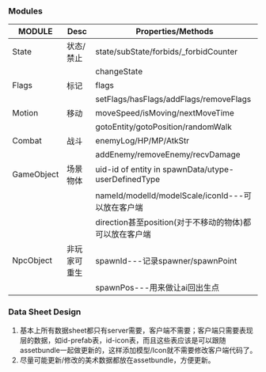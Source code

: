 ### Modules
| MODULE | Desc | Properties/Methods 
|--------|------|---------------------
| State | 状态/禁止 | state/subState/forbids/_forbidCounter 
| | |                changeState
| Flags | 标记 | flags
| | |                setFlags/hasFlags/addFlags/removeFlags
| Motion | 移动 | moveSpeed/isMoving/nextMoveTime
| | |                gotoEntity/gotoPosition/randomWalk
| Combat | 战斗 | enemyLog/HP/MP/AtkStr
| | |                addEnemy/removeEnemy/recvDamage
| GameObject | 场景物体 | uid-id of entity in spawnData/utype-userDefinedType
| | |                nameId/modelId/modelScale/iconId---可以放在客户端
| | |                direction甚至position(对于不移动的物体)都可以放在客户端
| NpcObject | 非玩家可重生 | spawnId---记录spawner/spawnPoint
| | |                spawnPos---用来做让ai回出生点




### Data Sheet Design
1. 基本上所有数据sheet都只有server需要，客户端不需要；客户端只需要表现层的数据，如id-prefab表，id-icon表，而且这些表应该是可以跟随assetbundle一起做更新的，这样添加模型/Icon就不需要修改客户端代码了。
2. 尽量可能更新/修改的美术数据都放在assetbundle，方便更新。